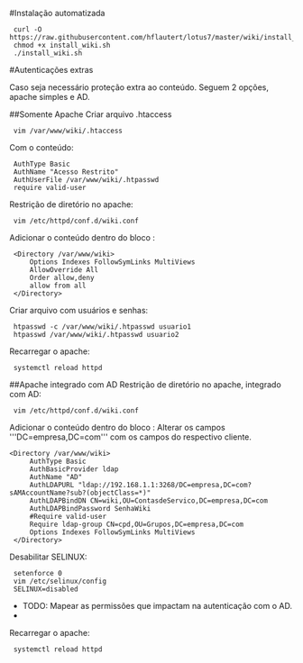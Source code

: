 #Instalação automatizada
````shell
 curl -O https://raw.githubusercontent.com/hflautert/lotus7/master/wiki/install_wiki.sh
 chmod +x install_wiki.sh
 ./install_wiki.sh
````

#Autenticações extras

Caso seja necessário proteção extra ao conteúdo.
Seguem 2 opções, apache simples e AD.

##Somente Apache
Criar arquivo .htaccess
````shell
 vim /var/www/wiki/.htaccess
 ````
 
Com o conteúdo:
````shell
 AuthType Basic
 AuthName "Acesso Restrito"
 AuthUserFile /var/www/wiki/.htpasswd
 require valid-user
````

Restrição de diretório no apache:
````shell
 vim /etc/httpd/conf.d/wiki.conf
````

Adicionar o conteúdo dentro do bloco <VirtualHost>:
````shell
 <Directory /var/www/wiki>
     Options Indexes FollowSymLinks MultiViews
     AllowOverride All
     Order allow,deny
     allow from all
 </Directory>
````

Criar arquivo com usuários e senhas:
````shell
 htpasswd -c /var/www/wiki/.htpasswd usuario1
 htpasswd /var/www/wiki/.htpasswd usuario2
````

Recarregar o apache:
````shell
 systemctl reload httpd
````

##Apache integrado com AD
Restrição de diretório no apache, integrado com AD:
````shell
 vim /etc/httpd/conf.d/wiki.conf
````

Adicionar o conteúdo dentro do bloco <VirtualHost>:
Alterar os campos '''DC=empresa,DC=com''' com os campos do respectivo cliente.
````shell
<Directory /var/www/wiki>
     AuthType Basic
     AuthBasicProvider ldap
     AuthName "AD"
     AuthLDAPURL "ldap://192.168.1.1:3268/DC=empresa,DC=com?sAMAccountName?sub?(objectClass=*)"
     AuthLDAPBindDN CN=wiki,OU=ContasdeServico,DC=empresa,DC=com
     AuthLDAPBindPassword SenhaWiki
     #Require valid-user
     Require ldap-group CN=cpd,OU=Grupos,DC=empresa,DC=com
     Options Indexes FollowSymLinks MultiViews
 </Directory>
````

Desabilitar SELINUX:
````shell
 setenforce 0
 vim /etc/selinux/config
 SELINUX=disabled
 ````
 - TODO: Mapear as permissões que impactam na autenticação com o AD.
 - 
Recarregar o apache:
````shell
 systemctl reload httpd
````
